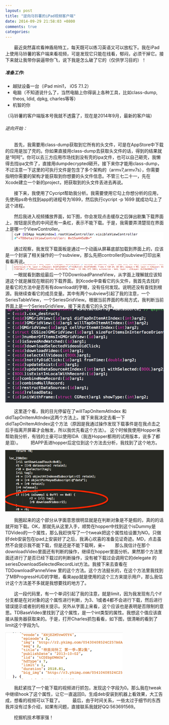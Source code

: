 ```yaml
---
layout: post
title: "逆向马铃薯的iPad视频客户端"
date: 2014-09-29 21:58:03 +0800
comments: true
categories: 
---
```


<!--more-->
&#160; &#160; &#160; &#160;最近突然喜欢看神盾局特工，每天既可以练习英语又可以放松下。我在iPad上使用马铃薯的客户端来看视频，可是发现它只能在线看，郁闷，必须干掉它。接下来就让我带你装逼带你飞，说下我是怎么破了它的（仅供学习目的）！


##### 准备工作:
 
 * 越狱设备一台（iPad mini1， iOS 7.1.2）
 * 电脑（不知道说什么了，当然电脑上你得装上各种工具，比如class-dump, theos, ldid, dpkg, charles等等）
 * 机智的你
 
 （马铃薯的客户端版本号我就不透露了，现在是2014年9月，最新的客户端）

###### 逆向开始：

&#160; &#160; &#160; &#160;首先，我需要用class-dump获取到它所有的头文件，可是在AppStore中下载的应用是加了壳的。你如果直接用class-dump去获取头文件的话，得到的结果就是“呵呵”。你可以去三方应用市场找到没有壳的ipa文件，也可以自己砸壳，我懒得去找ipa文件了，直接用dumpdecrypted砸开。接下来你才能用class-dump，不过注意一下这里的可执行文件是包含了多个架构的（armv7,armv7s），你需要指明你需要的架构才能获取到你想要的头文件信息。不管三七二十一，先在Xcode建立一个新的project，把获取到的头文件丢进去再说。

&#160; &#160; &#160; &#160;接下来，我使用了Cycript帮助我分析。我需要使用它勾上你想分析的应用，先使用ps命令找到app的进程号为1699，然后执行cycript -p 1699 就成功勾上了这个进程。

&#160; &#160; &#160; &#160;然后我进入视频播放界面，如下图，你会发现点击缓存之后弹出剧集下载界面上，按钮是灰色的中间还有一条杠，表示不能下载。于是，我需要弄清楚现在界面上是哪一个ViewController。
![1png](https://raw.githubusercontent.com/billwang1990/PostImageSource/master/1.png)

&#160; &#160; &#160; &#160;通过观察，我发现下载面板是通过一个动画从屏幕底部加载到界面上的，应该是一个封装了相关操作的一个subview，那么先把controller的subview打印出来看看再说。
![2png](https://raw.githubusercontent.com/billwang1990/PostImageSource/master/2.png)
&#160; &#160; &#160; &#160;一眼就看到数组最后一个TDDownloadPannelView，从字面上理解就应该知道这个就是展现在眼前的下载界面。到Xcode中查看它的头文件，我首先去找的是看它的方法中是否有有download的字眼，没有任何发现。说明还没有查找到根源。我继续查看它的成员变量。其中有两个subview引起了我的注意，一个SeriesTableView，一个SeriesGridView。根据当前界面的布局方式，我判断当前界面上是一个SeriesGridView，接下来去看它的头文件。
![3png](https://raw.githubusercontent.com/billwang1990/PostImageSource/master/3.png)

&#160; &#160; &#160; &#160;这里逐个看，我的目光停留在了willTapOnItemAtIndex 和didTapOnItemAtIndex这两个方法上。接下来我决定去看一下didTapOnItemAtIndex这个方法（原因是我通过操作发现下载事件是在我点击之后手指离开屏幕才会触发，所以我优先看这个方法）。
这个时候我使用Hopper来帮助我分析，有钱的土豪可以使用IDA（我连Hopper都用的试用版本，说多了都是泪）。
&#160; &#160; &#160; &#160;把APP丢进hopper后定位到这个方法去分析，我找到了这个地方。

![4png](https://raw.githubusercontent.com/billwang1990/PostImageSource/master/4.png)


&#160; &#160; &#160; &#160;我圈起来的这个部分从字面意思很明显就是在判断对象是不是假的，真的的话就开始下载。OK，那就先从这里入手，顺势在hopper中找到这个isDummy是TDVideo的一个属性，那么我赶快写了一个tweak把这个属性给设置为NO。只做好deb安装包在ipad上安装好了之后，我满心欢喜的准备见证奇迹。MD，点击虽然不会提示我不能下载，但是还是不能下载啊，亲~
&#160; &#160; &#160; &#160;那么我估计在那个downloadVideo里面还有判断的操作，继续在hopper里面分析。果然那个方法里面还进行了是否已经下载过的判断操作，没有被下载过会调用它的delegate 的seriesDownloadSelectedRecordList方法。我接下来去查看在TDDownloadPannelView 里的这个方法。这个方法挺长的，在这个方法里我找到了MBProgressHUD的字眼，看来app就是使用的这个三方来提示用户，那么我估计这个方法差不多就是我想要找的地方了。

&#160; &#160; &#160; &#160;这一段代码里，有一个单词引起了我的注意，就是limit，因为我发现有几个if分支都是在对对象的这个属性进行判断，为3、1或者4都不会进行下载，然后进行错误提示或者别的相关提示。另外从字面上来看，这个应该也是表明是否限制的意思。TDBaseVideo里找到了这个属性，是一个int类型的属性。我想这个值应该直接从服务器获取来的。于是，打开Charles抓包看看，如下图，很清晰的看到了limit这个字段为1。

![5png](https://raw.githubusercontent.com/billwang1990/PostImageSource/master/5.png)

&#160; &#160; &#160; &#160;我赶紧找了一个能下载的视频进行抓包，发现这个字段为0。那么我在tweak中继续hook了这个属性，让它一直返回0。生成deb安装到机器上看效果，大工告成，想看的视频可以下载了。
&#160; &#160; &#160; &#160;最后，由于时间关系，一些太过于细节的东西我并没有过多介绍，如果有问题，直接联系我就好QQ:563691569。
 
&#160; &#160; &#160; &#160;挖掘机技术哪家强！
